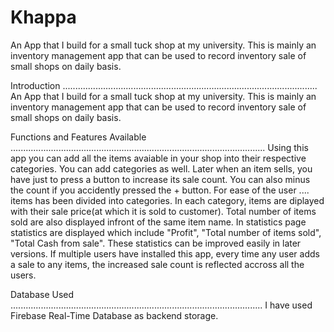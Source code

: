 # Khappa
 An App that I build for a small tuck shop at my university. This is mainly an inventory management app that can be used to record inventory sale of small shops on daily basis.

Introduction ..................................................................................................... An App that I build for a small tuck shop at my university. This is mainly an inventory management app that can be used to record inventory sale of small shops on daily basis.

Functions and Features Available ..................................................................................................... Using this app you can add all the items avaiable in your shop into their respective categories. You can add categories as well. Later when an item sells, you have just to press a button to increase its sale count. You can also minus the count if you accidently pressed the + button. For ease of the user .... items has been divided into categories. In each category, items are diplayed with their sale price(at which it is sold to customer). Total number of items sold are also displayed infront of the same item name. In statistics page statistics are displayed which include "Profit", "Total number of items sold", "Total Cash from sale". These statistics can be improved easily in later versions. If multiple users have installed this app, every time any user adds a sale to any items, the increased sale count is reflected accross all the users.

Database Used .................................................................................................... I have used Firebase Real-Time Database as backend storage.

